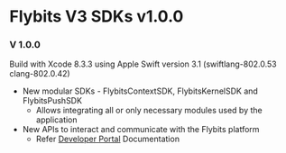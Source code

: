 # Flybits V3 SDKs v1.0.0

### V 1.0.0
Build with Xcode 8.3.3 using Apple Swift version 3.1 (swiftlang-802.0.53 clang-802.0.42)

* New modular SDKs - FlybitsContextSDK, FlybitsKernelSDK and FlybitsPushSDK 
  -	Allows integrating all or only necessary modules used by the application
* New APIs to interact and communicate with the Flybits platform 
  - Refer [Developer Portal](https://devportal.flybits.com/#/documentation/ios/getting-started/setup) Documentation
